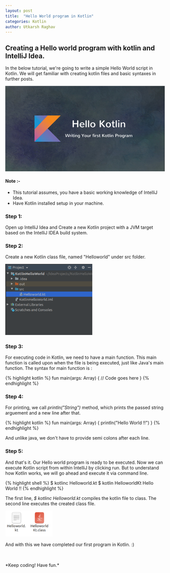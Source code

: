 ```yaml
---
layout: post
title:  "Hello World program in Kotlin"
categories: Kotlin
author: Utkarsh Raghav
---
```

## Creating a Hello world program with kotlin and IntelliJ Idea.

In the below tutorial, we're going to write a simple Hello World script in Kotlin. We will get familiar with creating kotlin files and basic syntaxes in further posts.

<img id="kotlin-helloworld" class="mx-auto" src="/assets/images/posts/kotlin-hello-world-tutorial.jpg" alt="board" style="width: 575px;">

#### Note :-<br>
- This tutorial assumes, you have a basic working knowledge of IntelliJ Idea.
- Have Kotlin installed setup in your machine.

### Step 1:
Open up IntelliJ Idea and Create a new Kotlin project with a JVM target based on the IntelliJ IDEA build system.

### Step 2:
Create a new Kotlin class file, named "Helloworld" under src folder.
<br/>

<img id="intelliJ" src="/assets/images/kotlin-project.png" alt="kotlin-project" style="width: 275px;">

### Step 3:
For executing code in Kotlin, we need to have a main function. This main function is called upon when the file is being executed, just like Java's main function.
The syntax for main function is :

{% highlight kotlin %}
  fun main(args: Array<String>) {
    // Code goes here
  }
{% endhighlight %}


### Step 4:
For printing, we call *println("String")* method, which prints the passed string arguement and a new line after that.

{% highlight kotlin %}
  fun main(args: Array<String>) {
    println("Hello World !!")
  }
{% endhighlight %}

And unlike java, we don't have to provide semi colons after each line.

### Step 5:
And that's it. Our Hello world program is ready to be executed. Now we can execute Kotlin script from within IntelliJ by clicking run. But to understand how Kotlin works, we will go ahead and execute it via command line.

{% highlight shell %}
  $ kotlinc Helloworld.kt
  $ kotlin HelloworldKt
  Hello World !!
{% endhighlight %}

The first line, *$ kotlinc Helloworld.kt* compiles the kotlin file to class. The second line executes the created class file.
<br/>

<img id="intelliJ" src="/assets/images/class-files-kotlin.png" alt="kotlin-project" style="width: 150px;">

And with this we have completed our first program in Kotlin. :)

<br/>
<br/>
*Keep coding! Have fun.*

